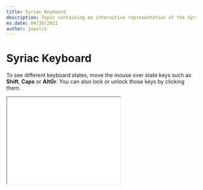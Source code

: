 ```yaml
--- 
title: Syriac Keyboard 
description: Topic containing an interactive representation of the Syriac Keyboard 
ms.date: 04/26/2021 
author: jowilco 
--- 
```

 
# Syriac Keyboard 
 
To see different keyboard states, move the mouse over state keys such as **Shift**, **Caps** or **AltGr**. You can also lock or unlock those keys by clicking them. 
 
<iframe src="kbdsyr1.html" height="230"></iframe> 
